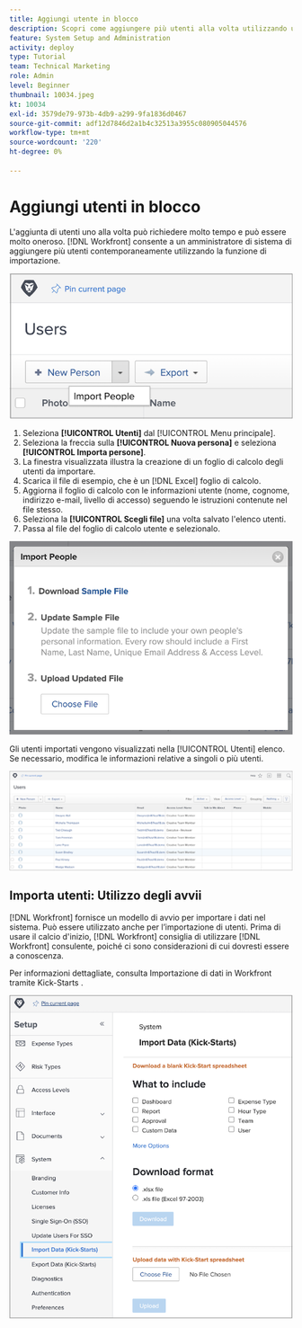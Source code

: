 ```yaml
---
title: Aggiungi utente in blocco
description: Scopri come aggiungere più utenti alla volta utilizzando un foglio di calcolo per un modello di avvio rapido.
feature: System Setup and Administration
activity: deploy
type: Tutorial
team: Technical Marketing
role: Admin
level: Beginner
thumbnail: 10034.jpeg
kt: 10034
exl-id: 3579de79-973b-4db9-a299-9fa1836d0467
source-git-commit: adf12d7846d2a1b4c32513a3955c080905044576
workflow-type: tm+mt
source-wordcount: '220'
ht-degree: 0%

---
```


# Aggiungi utenti in blocco

L&#39;aggiunta di utenti uno alla volta può richiedere molto tempo e può essere molto oneroso. [!DNL Workfront] consente a un amministratore di sistema di aggiungere più utenti contemporaneamente utilizzando la funzione di importazione.

![[!UICONTROL Importa persone] opzione menu](assets/admin-fund-adding-users-5.png)

1. Seleziona **[!UICONTROL Utenti]** dal [!UICONTROL Menu principale].
1. Seleziona la freccia sulla **[!UICONTROL Nuova persona]** e seleziona **[!UICONTROL Importa persone]**.
1. La finestra visualizzata illustra la creazione di un foglio di calcolo degli utenti da importare.
1. Scarica il file di esempio, che è un [!DNL Excel] foglio di calcolo.
1. Aggiorna il foglio di calcolo con le informazioni utente (nome, cognome, indirizzo e-mail, livello di accesso) seguendo le istruzioni contenute nel file stesso.
1. Seleziona la **[!UICONTROL Scegli file]** una volta salvato l&#39;elenco utenti.
1. Passa al file del foglio di calcolo utente e selezionalo.

![Finestra Importa persone](assets/admin-fund-adding-users-6.png)

Gli utenti importati vengono visualizzati nella [!UICONTROL Utenti] elenco. Se necessario, modifica le informazioni relative a singoli o più utenti.

![Elenco utenti](assets/admin-fund-adding-users-7.png)

## Importa utenti: Utilizzo degli avvii

[!DNL Workfront] fornisce un modello di avvio per importare i dati nel sistema. Può essere utilizzato anche per l’importazione di utenti. Prima di usare il calcio d&#39;inizio, [!DNL Workfront] consiglia di utilizzare [!DNL Workfront] consulente, poiché ci sono considerazioni di cui dovresti essere a conoscenza.

<!---
paragraph below needs URL to article
--->

Per informazioni dettagliate, consulta Importazione di dati in Workfront tramite Kick-Starts .

![[!UICONTROL Importare dati] ([!UICONTROL Avvio]) in [!UICONTROL Configurazione] area](assets/admin-fund-adding-users-8.png)

<!--
Learn more URLs
Import users
Import data into Workfront via Kick-Starts
-->
